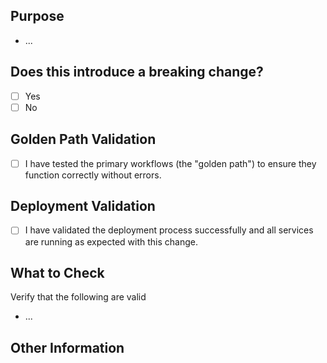 ## Purpose
<!-- Describe the intention of the changes being proposed. What problem does it solve or functionality does it add? -->
* ...

## Does this introduce a breaking change?
<!-- Mark one with an "x". -->

- [ ] Yes
- [ ] No

<!-- Please prefix your PR title with one of the following:
  * `feat`: A new feature
  * `fix`: A bug fix
  * `docs`: Documentation only changes
  * `style`: Changes that do not affect the meaning of the code (white-space, formatting, missing semi-colons, etc)
  * `refactor`: A code change that neither fixes a bug nor adds a feature
  * `perf`: A code change that improves performance
  * `test`: Adding missing tests or correcting existing tests
  * `build`: Changes that affect the build system or external dependencies (example scopes: gulp, broccoli, npm)
  * `ci`: Changes to our CI configuration files and scripts (example scopes: Travis, Circle, BrowserStack, SauceLabs)
  * `chore`: Other changes that don't modify src or test files
  * `revert`: Reverts a previous commit
  * !: A breaking change is indicated with a `!` after the listed prefixes above, e.g. `feat!`, `fix!`, `refactor!`, etc.
-->

## Golden Path Validation
- [ ] I have tested the primary workflows (the "golden path") to ensure they function correctly without errors.

## Deployment Validation
- [ ] I have validated the deployment process successfully and all services are running as expected with this change.

## What to Check
Verify that the following are valid
* ...

## Other Information
<!-- Add any other helpful information that may be needed here. -->